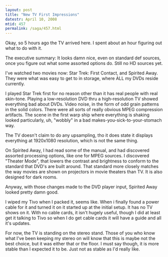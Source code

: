 ```yaml
---
layout: post
title: "New TV First Impressions"
datestr: April 10, 2008
mtid: 457
permalink: /saga/457.html
---
```


Okay, so 5 hours ago the TV arrived here.  I spent about an hour figuring out what to do with it.

The executive summary: It looks damn nice, even on standard def sources, once you figure out what some assorted options do.  Still no HD sources yet.

I've watched two movies now: Star Trek: First Contact, and Spirited Away.  They were what was easy to get to in storage, where ALL my DVDs reside currently.

I played Star Trek first for no reason other than it has real people with real skin-tone.  Playing a low-resolution DVD thru a high-resolution TV showed everything bad about DVDs.  Video noise, in the form of odd grain patterns in the solid colors.  There were all sorts of really obvious MPEG compression artifacts.  The scene in the first warp ship where everything is shaking looked particularly, uh, "wobbly" in a bad makes-you-sick-to-your-stomach way.

The TV doesn't claim to do any upsampling, tho it does state it displays everything at 1920x1080 resolution, which is not the same thing.

On Spirited Away, I had read some of the manual, and had discovered assorted processing options, like one for MPEG sources.  I discovered "Theater Mode", that lowers the contrast and brightness to conform to the standard that DVD's are built around.  That standard more closely matches the way movies are shown on projectors in movie theaters than TV.  It is also designed for dark rooms.

Anyway, with those changes made to the DVD player input, Spirited Away looked pretty damn good.

I wiped my Tivo when I packed it, seems like.  When i finally found a power cable for it and turned it on it started up at the initial setup.  It has no TV shows on it.  With no cable cards, it isn't hugely useful, though I did at least get it talking to Tivo so when I do get cable cards it will have a guide and all it's updates.

For now, the TV is standing on the stereo stand.  Those of you who know what I've been keeping my stereo on will know that this is maybe not the best choice, but it was either that or the floor.  I must say though, it is more stable than I expected it to be.  Just not as stable as I'd really like.


